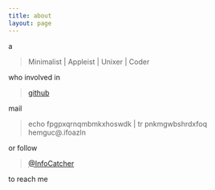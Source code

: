 ```yaml
---
title: about
layout: page
---
```


a

> Minimalist | Appleist | Unixer | Coder

who involved in 

> [github](https://github.com/numb3r3)

mail 

> echo fpgpxqrnqmbmkxhoswdk | tr pnkmgwbshrdxfoq hemguc@.ifoazln

or follow 

> [@InfoCatcher](http://weibo.com/numb3r3)

to reach me
